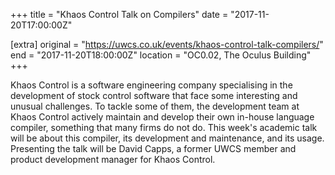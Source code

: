 +++
title = "Khaos Control Talk on Compilers"
date = "2017-11-20T17:00:00Z"

[extra]
original = "https://uwcs.co.uk/events/khaos-control-talk-compilers/"    
end = "2017-11-20T18:00:00Z"
location = "OC0.02, The Oculus Building"
+++

Khaos Control is a software engineering company specialising in the development of stock control software that face some interesting and unusual challenges. To tackle some of them, the development team at Khaos Control actively maintain and develop their own in-house language compiler, something that many firms do not do. This week's academic talk will be about this compiler, its development and maintenance, and its usage. Presenting the talk will be David Capps, a former UWCS member and product development manager for Khaos Control.

